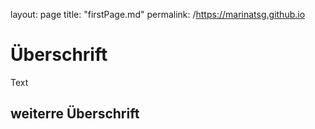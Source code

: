 layout: page
title: "firstPage.md"
permalink: /https://marinatsg.github.io

# Überschrift

Text 

## weiterre Überschrift
